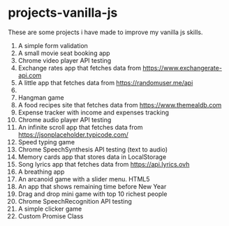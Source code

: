 # projects-vanilla-js
These are some projects i have made to improve my vanilla js skills.
1. A simple form validation
2. A small movie seat booking app
3. Chrome video player API testing
4. Exchange rates app that fetches data from https://www.exchangerate-api.com
5. A little app that fetches data from https://randomuser.me/api
6. 
7. Hangman game
8. A food recipes site that fetches data from https://www.themealdb.com
9. Expense tracker with income and expenses tracking
10. Chrome audio player API testing
11. An infinite scroll app that fetches data from https://jsonplaceholder.typicode.com/
12. Speed typing game
13. Chrome SpeechSynthesis API testing (text to audio)
14. Memory cards app that stores data in LocalStorage
15. Song lyrics app that fetches data from https://api.lyrics.ovh
16. A breathing app
17. An arcanoid game with a slider menu. HTML5 <Canvas/>
18. An app that shows remaining time before New Year
19. Drag and drop mini game with top 10 richest people
20. Chrome SpeechRecognition API testing
21. A simple clicker game
22. Custom Promise Class
